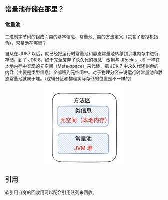 ## 常量池存储在那里？

### 常量池

二进制字节码的组成：类的基本信息、常量池、类的方法定义（包含了虚拟机指令），常量池在哪里？

自从在 JDK7 以后，就已经把运行时常量池和静态常量池转移到了堆内存中进行存储。到了 JDK 8，终于完全废弃了永久代的概念，改用与 JRockit、J9 一样在本地内存中实现的元空间（Meta-space）来代替，把 JDK 7 中永久代还剩余的内容（主要是类型信息）全部移到元空间中。对于物理分区来说运行时常量池和静态常量池就属于堆。（逻辑分区和物理实际存储的位置是不一样的）

<div align="center"><img src="jvm_image/Method_Area.jpg" width="50%"></div>

## 引用

软引用自身的回收用可以配合引用队列来回收。